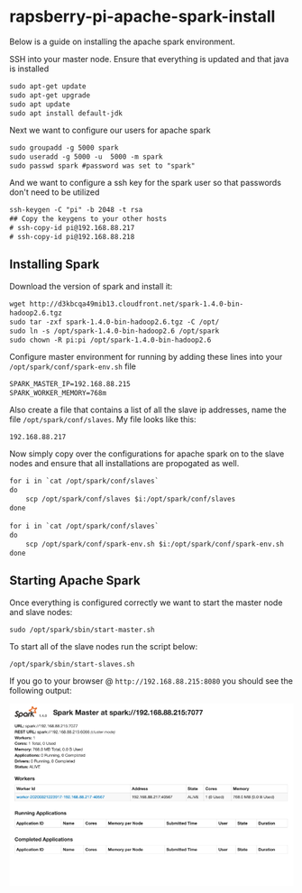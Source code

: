 # rapsberry-pi-apache-spark-install

Below is a guide on installing the apache spark environment.

SSH into your master node. Ensure that everything is updated and that java is installed
```
sudo apt-get update
sudo apt-get upgrade
sudo apt update
sudo apt install default-jdk
```

Next we want to configure our users for apache spark

```
sudo groupadd -g 5000 spark
sudo useradd -g 5000 -u  5000 -m spark
sudo passwd spark #password was set to "spark"
```

And we want to configure a ssh key for the spark user so that passwords don't need to be utilized
```
ssh-keygen -C "pi" -b 2048 -t rsa
## Copy the keygens to your other hosts
# ssh-copy-id pi@192.168.88.217
# ssh-copy-id pi@192.168.88.218
```

## Installing Spark

Download the version of spark and install it:
```
wget http://d3kbcqa49mib13.cloudfront.net/spark-1.4.0-bin-hadoop2.6.tgz
sudo tar -zxf spark-1.4.0-bin-hadoop2.6.tgz -C /opt/
sudo ln -s /opt/spark-1.4.0-bin-hadoop2.6 /opt/spark
sudo chown -R pi:pi /opt/spark-1.4.0-bin-hadoop2.6
```

Configure master environment for running by adding these lines into your `/opt/spark/conf/spark-env.sh` file
```
SPARK_MASTER_IP=192.168.88.215
SPARK_WORKER_MEMORY=768m
```

Also create a file that contains a list of all the slave ip addresses, name the file `/opt/spark/conf/slaves`. My file looks like this:
```
192.168.88.217
```

Now simply copy over the configurations for apache spark on to the slave nodes and ensure that all installations are propogated as well.

```
for i in `cat /opt/spark/conf/slaves`
do 
    scp /opt/spark/conf/slaves $i:/opt/spark/conf/slaves
done

for i in `cat /opt/spark/conf/slaves`
do 
    scp /opt/spark/conf/spark-env.sh $i:/opt/spark/conf/spark-env.sh
done
```

## Starting Apache Spark

Once everything is configured correctly we want to start the master node and slave nodes:
```
sudo /opt/spark/sbin/start-master.sh
```
To start all of the slave nodes run the script below:
```
/opt/spark/sbin/start-slaves.sh 
```

If you go to your browser @ `http://192.168.88.215:8080` you should see the following output:

![alt text](https://raw.githubusercontent.com/fufu70/rapsberry-pi-apache-spark-install/master/assets/Screen%20Shot%202020-03-21%20at%206.44.30%20PM.png "Apache Spark Raspberry Pi installation")
